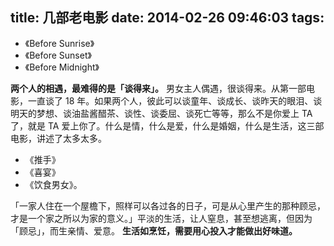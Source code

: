 title: 几部老电影
date: 2014-02-26 09:46:03
tags:
---

- 《Before Sunrise》
- 《Before Sunset》
- 《Before Midnight》

 **两个人的相遇，最难得的是「谈得来」。** 男女主人偶遇，很谈得来。从第一部电影，一直谈了 18 年。如果两个人，彼此可以谈童年、谈成长、谈昨天的眼泪、谈明天的梦想、谈油盐酱醋茶、谈性、谈委屈、谈死亡等等，那么不是你爱上 TA 了，就是 TA 爱上你了。什么是情，什么是爱，什么是婚姻，什么是生活，这三部电影，讲述了太多太多。

 - 《推手》
 - 《喜宴》
 - 《饮食男女》。
 
「一家人住在一个屋檐下，照样可以各过各的日子，可是从心里产生的那种顾忌，才是一个家之所以为家的意义。」平淡的生活，让人窒息，甚至想逃离，但因为「顾忌」，而生亲情、爱意。 **生活如烹饪，需要用心投入才能做出好味道。**
